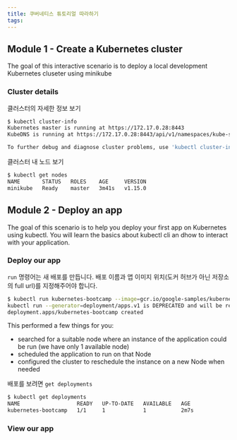 ```yaml
---
title: 쿠버네티스 튜토리얼 따라하기
tags:
---
```


## Module 1 - Create a Kubernetes cluster

The goal of this interactive scenario is to deploy a local development
Kubernetes cluseter using minikube

### Cluster details

클러스터의 자세한 정보 보기

```sh
$ kubectl cluster-info
Kubernetes master is running at https://172.17.0.28:8443
KubeDNS is running at https://172.17.0.28:8443/api/v1/namespaces/kube-system/services/kube-dns:dns/proxy

To further debug and diagnose cluster problems, use 'kubectl cluster-info dump'.
```

클러스터 내 노드 보기

```sh
$ kubectl get nodes
NAME       STATUS   ROLES    AGE     VERSION
minikube   Ready    master   3m41s   v1.15.0
```

## Module 2 - Deploy an app

The goal of this scenario is to help you deploy your first app on Kubernetes using kubectl. You will learn the basics about kubectl cli an dhow to interact with your application.

### Deploy our app

`run` 명령어는 새 배포를 만듭니다. 배포 이름과 앱 이미지 위치(도커 허브가 아닌 저장소의 full url)를 지정해주어야 합니다.

```sh
$ kubectl run kubernetes-bootcamp --image=gcr.io/google-samples/kubernetes-bootcamp:v1 --port=8080
kubectl run --generator=deployment/apps.v1 is DEPRECATED and will be removed in a future version. Use kubectl run --generator=run-pod/v1 or kubectl create instead.
deployment.apps/kubernetes-bootcamp created
```

This performed a few things for you:

- searched for a suitable node where an instance of the application could be run (we have only 1 available node)
- scheduled the application to run on that Node
- configured the cluster to reschedule the instance on a new Node when needed

배포를 보려면 `get deployments`

```sh
$ kubectl get deployments
NAME                  READY   UP-TO-DATE   AVAILABLE   AGE
kubernetes-bootcamp   1/1     1            1           2m7s
```

### View our app

